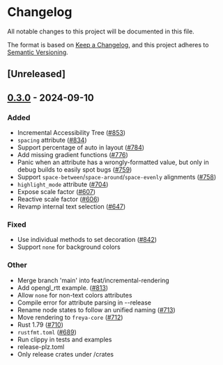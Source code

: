 # Changelog

All notable changes to this project will be documented in this file.

The format is based on [Keep a Changelog](https://keepachangelog.com/en/1.0.0/),
and this project adheres to [Semantic Versioning](https://semver.org/spec/v2.0.0.html).

## [Unreleased]

## [0.3.0](https://github.com/marc2332/freya/compare/freya-node-state-v0.2.1...freya-node-state-v0.3.0) - 2024-09-10

### Added

- Incremental Accessibility Tree ([#853](https://github.com/marc2332/freya/pull/853))
- `spacing` attribute ([#834](https://github.com/marc2332/freya/pull/834))
- Support percentage of auto in layout ([#784](https://github.com/marc2332/freya/pull/784))
- Add missing gradient functions ([#776](https://github.com/marc2332/freya/pull/776))
- Panic when an attribute has a wrongly-formatted value, but only in debug builds to easily spot bugs ([#759](https://github.com/marc2332/freya/pull/759))
- Support `space-between`/`space-around`/`space-evenly` alignments ([#758](https://github.com/marc2332/freya/pull/758))
- `highlight_mode` attribute ([#704](https://github.com/marc2332/freya/pull/704))
- Expose scale factor ([#607](https://github.com/marc2332/freya/pull/607))
- Reactive scale factor ([#606](https://github.com/marc2332/freya/pull/606))
- Revamp internal text selection ([#647](https://github.com/marc2332/freya/pull/647))

### Fixed

- Use individual methods to set decoration ([#842](https://github.com/marc2332/freya/pull/842))
- Support `none` for background colors

### Other

- Merge branch 'main' into feat/incremental-rendering
- Add opengl_rtt example. ([#813](https://github.com/marc2332/freya/pull/813))
- Allow `none` for non-text colors attributes
- Compile error for attribute parsing in --release
- Rename node states to follow an unified naming ([#713](https://github.com/marc2332/freya/pull/713))
- Move rendering to `freya-core` ([#712](https://github.com/marc2332/freya/pull/712))
- Rust 1.79 ([#710](https://github.com/marc2332/freya/pull/710))
- `rustfmt.toml` ([#689](https://github.com/marc2332/freya/pull/689))
- Run clippy in tests and examples
- release-plz.toml
- Only release crates under /crates
